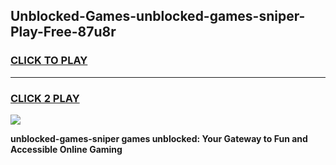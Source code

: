 
## Unblocked-Games-unblocked-games-sniper-Play-Free-87u8r
<h3>
<a href="https://premium76.site?title=unblocked-games-sniper&ref=18A">CLICK TO PLAY</a></h3>
<hr>

<h3>
<a href="https://premium76.site?title=unblocked-games-sniper&ref=18A">CLICK 2 PLAY</a>
  
</h3>

<a href="https://premium76.site?title=unblocked-games-sniper&ref=18A"><img src="https://clearcache.store/games.png"></a>


**unblocked-games-sniper games unblocked: Your Gateway to Fun and Accessible Online Gaming**
